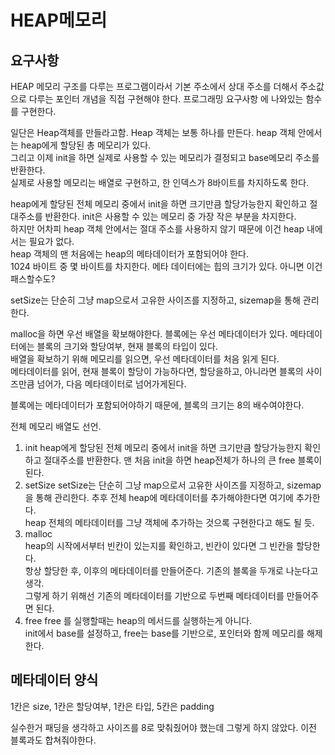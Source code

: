 # HEAP메모리

## 요구사항 
HEAP 메모리 구조를 다루는 프로그램이라서 기본 주소에서 상대 주소를 더해서 주소값으로 다루는 포인터 개념을 직접 구현해야 한다.
프로그래밍 요구사항 에 나와있는 함수를 구현한다.

일단은 Heap객체를 만들라고함. 
Heap 객체는 보통 하나를 만든다.
heap 객체 안에서는 heap에게 할당된 총 메모리가 있다.  
그리고 이제 init을 하면 실제로 사용할 수 있는 메모리가 결정되고 base메모리 주소를 반환한다.  
실제로 사용할 메모리는 배열로 구현하고, 한 인덱스가 8바이트를 차지하도록 한다. 

heap에게 할당된 전체 메모리 중에서 init을 하면 크기만큼 할당가능한지 확인하고 절대주소를 반환한다.
init은 사용할 수 있는 메모리 중 가장 작은 부분을 차지한다.  
하지만 어차피 heap 객체 안에서는 절대 주소를 사용하지 않기 때문에 이건 heap 내에서는 필요가 없다.  
heap 객체의 맨 처음에는 heap의 메타데이터가 포함되어야 한다.  
1024 바이트 중 몇 바이트를 차지한다.  메타 데이터에는 힙의 크기가 있다. 
아니면 이건 패스할수도?  

setSize는 단순히 그냥 map으로서 고유한 사이즈를 지정하고, sizemap을 통해 관리한다.  

malloc을 하면 우선 배열을 확보해야한다.
블록에는 우선 메타데이터가 있다. 메타데이터에는 블록의 크기와 할당여부, 현재 블록의 타입이 있다.  
배열을 확보하기 위해 메모리를 읽으면, 우선 메타데이터를 처음 읽게 된다.  
메타데이터를 읽어, 현재 블록이 할당이 가능하다면, 할당을하고, 아니라면 블록의 사이즈만큼 넘어가, 다음 메타데이터로 넘어가게된다.  


블록에는 메타데이터가 포함되어야하기 때문에, 블록의 크기는 8의 배수여야한다.

전체 메모리 배열도 선언.  
1. init
heap에게 할당된 전체 메모리 중에서 init을 하면 크기만큼 할당가능한지 확인하고 절대주소를 반환한다.
맨 처음 init을 하면 heap전체가 하나의 큰 free 블록이 된다. 
2. setSize
setSize는 단순히 그냥 map으로서 고유한 사이즈를 지정하고, sizemap을 통해 관리한다.
추후 전체 heap에 메타데이터를 추가해야한다면 여기에 추가한다.  
heap 전체의 메타데이터를 그냥 객체에 추가하는 것으록 구현한다고 해도 될 듯.
3. malloc  
heap의 시작에서부터 빈칸이 있는지를 확인하고, 빈칸이 있다면 그 빈칸을 할당한다.  
항상 할당한 후, 이후의 메타데이터를 만들어준다.
기존의 블록을 두개로 나눈다고 생각.   
그렇게 하기 위해선 기존의 메타데이터를 기반으로 두번째 메타데이터를 만들어주면 된다.   
4. free
free 를 실행할때는 heap의 메서드를 실행하는게 아니다.  
init에서 base를 설정하고, free는 base를 기반으로, 포인터와 함께 메모리를 해제한다. 


## 메타데이터 양식
1칸은 size,
1칸은 할당여부,
1칸은 타입,
5칸은 padding
    

실수한거 패딩을 생각하고 사이즈를 8로 맞춰줬어야 했는데 그렇게 하지 않았다. 
이전 블록과도 합쳐줘야한다. 